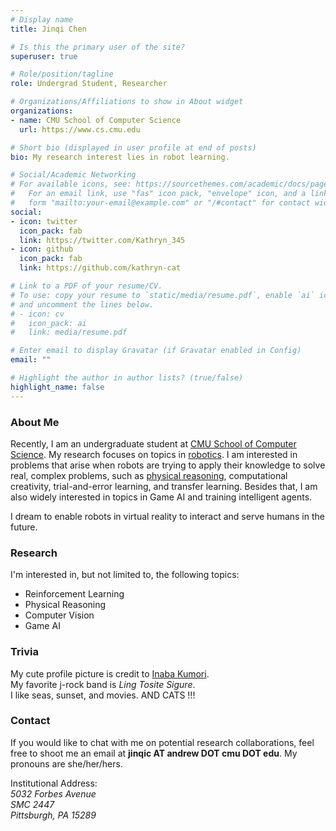 ```yaml
---
# Display name
title: Jinqi Chen

# Is this the primary user of the site?
superuser: true

# Role/position/tagline
role: Undergrad Student, Researcher

# Organizations/Affiliations to show in About widget
organizations:
- name: CMU School of Computer Science
  url: https://www.cs.cmu.edu

# Short bio (displayed in user profile at end of posts)
bio: My research interest lies in robot learning. 

# Social/Academic Networking
# For available icons, see: https://sourcethemes.com/academic/docs/page-builder/#icons
#   For an email link, use "fas" icon pack, "envelope" icon, and a link in the
#   form "mailto:your-email@example.com" or "/#contact" for contact widget.
social:
- icon: twitter
  icon_pack: fab
  link: https://twitter.com/Kathryn_345
- icon: github
  icon_pack: fab
  link: https://github.com/kathryn-cat

# Link to a PDF of your resume/CV.
# To use: copy your resume to `static/media/resume.pdf`, enable `ai` icons in `params.toml`, 
# and uncomment the lines below.
# - icon: cv
#   icon_pack: ai
#   link: media/resume.pdf

# Enter email to display Gravatar (if Gravatar enabled in Config)
email: ""

# Highlight the author in author lists? (true/false)
highlight_name: false
---
```


### About Me 

Recently, I am an undergraduate student at [CMU School of Computer Science](https://www.cs.cmu.edu). My research focuses on topics in [robotics](https://www.ri.cmu.edu). I am interested in problems that arise when robots are trying to apply their knowledge to solve real, complex problems, such as [physical reasoning](https://phyre.ai), computational creativity, trial-and-error learning, and transfer learning. Besides that, I am also widely interested in topics in Game AI and training intelligent agents.

I dream to enable robots in virtual reality to interact and serve humans in the future. 

### Research 

I'm interested in, but not limited to, the following topics: 
- Reinforcement Learning
- Physical Reasoning 
- Computer Vision 
- Game AI 

### Trivia
My cute profile picture is credit to [Inaba Kumori](https://www.youtube.com/channel/UCNElM45JypxqAR73RoUQ10g). \
My favorite j-rock band is _Ling Tosite Sigure_. \
I like seas, sunset, and movies. AND CATS !!!

### Contact 
If you would like to chat with me on potential research collaborations, feel free to shoot me an email at **jinqic AT andrew DOT cmu DOT edu**. My pronouns are she/her/hers. 

Institutional Address:  \
_5032 Forbes Avenue_ \
_SMC 2447_ \
_Pittsburgh, PA 15289_
